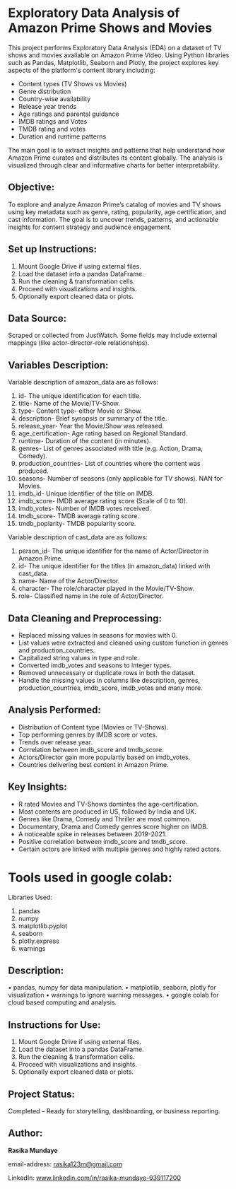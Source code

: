 # Exploratory Data Analysis of Amazon Prime Shows and Movies

This project performs Exploratory Data Analysis (EDA) on a dataset of TV shows and movies available on Amazon Prime Video. Using Python libraries such as Pandas, Matplotlib, Seaborn and Plotly, the project explores key aspects of the platform's content library including:

* Content types (TV Shows vs Movies)
* Genre distribution
* Country-wise availability
* Release year trends
* Age ratings and parental guidance
* IMDB ratings and Votes
* TMDB rating and votes
* Duration and runtime patterns

The main goal is to extract insights and patterns that help understand how Amazon Prime curates and distributes its content globally. The analysis is visualized through clear and informative charts for better interpretability.

## Objective:

To explore and analyze Amazon Prime’s catalog of movies and TV shows using key metadata such as genre, rating, popularity, age certification, and cast information. The goal is to uncover trends, patterns, and actionable insights for content strategy and audience engagement.


## Set up Instructions:

1.	Mount Google Drive if using external files.
2.	Load the dataset into a pandas DataFrame.
3.	Run the cleaning & transformation cells.
4.	Proceed with visualizations and insights.
5.	Optionally export cleaned data or plots.

## Data Source:
Scraped or collected from JustWatch.
Some fields may include external mappings (like actor-director-role relationships).

## Variables Description:

Variable description of amazon_data are as follows:

1) id- The unique identification for each title.
2) title- Name of the Movie/TV-Show.
3) type- Content type- either Movie or Show.
4) description- Brief synopsis or summary of the title.
5) release_year- Year the Movie/Show was released.
6) age_certification- Age rating based on Regional Standard.
7) runtime- Duration of the content (in minutes).
8) genres- List of genres associated with title (e.g. Action, Drama, Comedy).
9) production_countries- List of countries where the content was produced.
10) seasons- Number of seasons (only applicable for TV shows). NAN for Movies.
11) imdb_id- Unique identifier of the title on IMDB.
12) imdb_score- IMDB average rating score (Scale of 0 to 10).
13) imdb_votes- Number of IMDB votes received.
14) tmdb_score- TMDB average rating score.
15) tmdb_poplarity- TMDB popularity score.
    
Variable description of cast_data are as follows:

1) person_id- The unique identifier for the name of Actor/Director in Amazon Prime.
2) id- The unique identifier for the titles (in amazon_data) linked with cast_data.
3) name- Name of the Actor/Director.
4) character- The role/character played in the Movie/TV-Show.
5) role- Classified name in the role of Actor/Director.
   
## Data Cleaning and Preprocessing:
* Replaced missing values in seasons for movies with 0.
* List values were extracted and cleaned using custom function in genres and production_countries.
* Capitalized string values in type and role.
* Converted imdb_votes and seasons to integer types.
* Removed unnecessary or duplicate rows in both the dataset.
* Handle the missing values in columns like description, genres, production_countries, imdb_score, imdb_votes and many more.
  
## Analysis Performed:
* Distribution of Content type (Movies or TV-Shows).
* Top performing genres by IMDB score or votes.
* Trends over release year.
* Correlation between imdb_score and tmdb_score.
* Actors/Director gain more populartiy based on imdb_votes.
* Countries delivering best content in Amazon Prime.
  
## Key Insights:
* R rated Movies and TV-Shows domintes the age-certification.
* Most contents are produced in US, followed by India and UK.
* Genres like Drama, Comedy and Thriller are most common.
* Documentary, Drama and Comedy genres score higher on IMDB.
* A noticeable spike in releases between 2019-2021.
* Positive correlation between imdb_score and tmdb_score.
* Certain actors are linked with multiple genres and highly rated actors.
  
# Tools used in google colab:

Libraries Used:

1.	pandas
2.	numpy
3.	matplotlib.pyplot
4.	seaborn
5.	plotly.express
6.	warnings
   
## Description:

•	pandas, numpy for data manipulation.
•	matplotlib, seaborn, plotly for visualization
•	warnings to ignore warning messages.
•	google colab for cloud based computing and analysis.

## Instructions for Use:

1.	Mount Google Drive if using external files.
2.	Load the dataset into a pandas DataFrame.
3.	Run the cleaning & transformation cells.
4.	Proceed with visualizations and insights.
5.	Optionally export cleaned data or plots.
   
## Project Status:

Completed – Ready for storytelling, dashboarding, or business reporting.

## Author:
**Rasika Mundaye**  

email-address: rasika123m@gmail.com

LinkedIn: www.linkedin.com/in/rasika-mundaye-939117200




